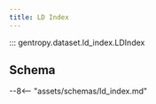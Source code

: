```yaml
---
title: LD Index
---
```


::: gentropy.dataset.ld_index.LDIndex

## Schema

--8<-- "assets/schemas/ld_index.md"
